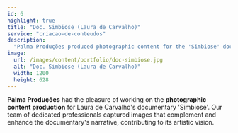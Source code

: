 ```yaml
---
id: 6
highlight: true
title: "Doc. Simbiose (Laura de Carvalho)"
service: "criacao-de-conteudos"
description:
  "Palma Produções produced photographic content for the 'Simbiose' documentary, capturing images that enhance the narrative."
image:
  url: /images/content/portfolio/doc-simbiose.jpg
  alt: "Doc. Simbiose (Laura de Carvalho)"
  width: 1200
  height: 628
---
```

**Palma Produções** had the pleasure of working on the **photographic content production** for Laura de Carvalho's documentary 'Simbiose'. Our team of dedicated professionals captured images that complement and enhance the documentary's narrative, contributing to its artistic vision.
